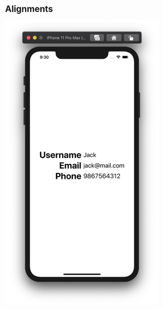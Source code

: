# Alignments

![](https://github.com/ram4ik/Alignments/blob/master/Alignments/Assets.xcassets/Screenshot%202020-04-03%20at%2009.30.49.imageset/Screenshot%202020-04-03%20at%2009.30.49.png)
